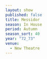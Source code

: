 ```yaml
---
layout: show
published: false
title: Messidor
season: In House
period: Autumn
season_sort: 40
year: "72_73"
venue:
  - New Theatre
---
```


